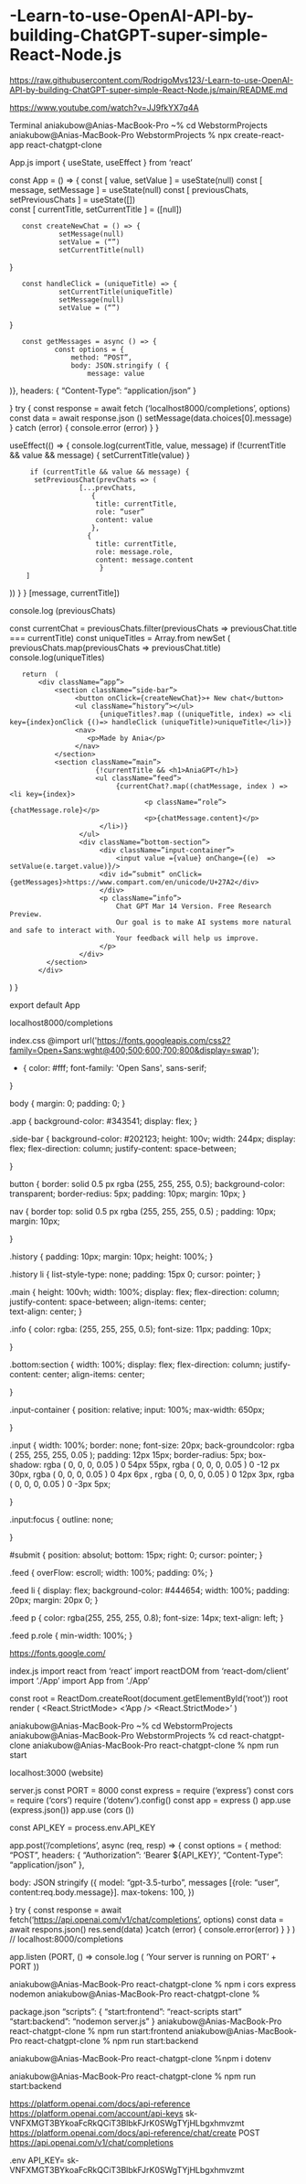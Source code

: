 # -Learn-to-use-OpenAI-API-by-building-ChatGPT-super-simple-React-Node.js

https://raw.githubusercontent.com/RodrigoMvs123/-Learn-to-use-OpenAI-API-by-building-ChatGPT-super-simple-React-Node.js/main/README.md

https://www.youtube.com/watch?v=JJ9fkYX7q4A

Terminal 
aniakubow@Anias-MacBook-Pro ~% cd WebstormProjects 
aniakubow@Anias-MacBook-Pro WebstormProjects % npx create-react-app react-chatgpt-clone 


App.js 
import { useState, useEffect } from ‘react’

const App = () => {
       const [ value, setValue ] = useState(null)
       const [ message, setMessage ] = useState(null) 
       const [ previousChats, setPreviousChats ] = useState([])       
       const [ currentTitle, setCurrentTitle ] = ([null]) 

       const createNewChat = () => {
                setMessage(null)
                setValue = (“”)
                setCurrentTitle(null)
}

       const handleClick = (uniqueTitle) => {
                setCurrentTitle(uniqueTitle)
                setMessage(null)
                setValue = (“”)
}

       const getMessages = async () => {
               const options = {
                   method: “POST”,
                   body: JSON.stringify ( {
                       message: value
)},
                   headers: {
                       “Content-Type”: “application/json”
}

}
               try {
                     const response = await fetch (‘localhost8000/completions’, options)  
                     const data = await response.json ()
                     setMessage(data.choices[0].message) 
} catch (error) {
               console.error (error)
     }
}

useEffect(() => {
          console.log(currentTitle, value, message)
          if (!currentTitle && value && message) {
                    setCurrentTitle(value)
}

         if (currentTitle && value && message) {
          setPreviousChat(prevChats => (
                     [...prevChats, 
                        {
                         title: currentTitle, 
                         role: “user”
                         content: value
                        }, 
                       { 
                         title: currentTitle,
                         role: message.role,
                         content: message.content
                          }
        ]
))
}
} [message, currentTitle])

console.log (previousChats)

const currentChat = previousChats.filter(previousChats => previousChat.title === currentTitle)
const uniqueTitles = Array.from newSet ( previousChats.map(previousChats => previousChat.title)
console.log(uniqueTitles)

       return  (
           <div className=”app”>
               <section className=”side-bar”>
                    <button onClick={createNewChat}>+ New chat</button>
                    <ul className=”history”></ul>
                          {uniqueTitles?.map ((uniqueTitle, index) => <li key={index}onClick {()=> handleClick (uniqueTitle)>uniqueTitle</li>)}
                    <nav>
                       <p>Made by Ania</p>
                    </nav>
               </section>
               <section className=”main”>
                         {!currentTitle && <h1>AniaGPT</h1>}
                         <ul className=”feed”>
                              {currentChat?.map((chatMessage, index ) => <li key={index}>
                                     <p className=”role”>{chatMessage.role}</p>
                                     <p>{chatMessage.content}</p>
                          </li>)}
                     </ul>
                     <div className=”bottom-section”>
                          <div className=”input-container”>
                              <input value ={value} onChange={(e)  => setValue(e.target.value)}/>
                          <div id=”submit” onClick={getMessages}>https://www.compart.com/en/unicode/U+27A2</div>
                          </div>
                          <p className=”info”>
                              Chat GPT Mar 14 Version. Free Research Preview.
                              Our goal is to make AI systems more natural and safe to interact with.
                              Your feedback will help us improve.  
                          </p>
                     </div>
             </section>
           </div>
 )
}

export default App

localhost8000/completions

index.css
@import url('https://fonts.googleapis.com/css2?family=Open+Sans:wght@400;500;600;700;800&display=swap');

* {
       color: #fff;
       font-family: 'Open Sans', sans-serif;

}

body {
       margin: 0;
       padding: 0;
}

.app {
       background-color: #343541;
       display: flex;
}

.side-bar {
        background-color: #202123;
        height: 100v;
        width: 244px;
        display: flex;
        flex-direction: column;
        justify-content: space-between;
 
}

button {
       border: solid 0.5 px rgba (255, 255, 255, 0.5);
       background-color: transparent;
       border-redius: 5px;
       padding: 10px;
       margin: 10px;
}

nav {
       border top: solid 0.5 px rgba (255, 255, 255, 0.5) ;
       padding: 10px;
       margin: 10px;

}

.history {
       padding: 10px;
       margin: 10px;
       height: 100%; 
}

.history li {
       list-style-type: none;
       padding: 15px 0;
       cursor: pointer; 
}

.main {
         height: 100vh;
         width: 100%;
         display: flex;
         flex-direction: column;
         justify-content: space-between;
         align-items: center;  
         text-align: center;
}

.info {
        color: rgba: (255, 255, 255, 0.5);
        font-size: 11px;
        padding: 10px;
            
}

.bottom:section {
        width: 100%;
        display: flex; 
        flex-direction: column;
        justify-content: center;
        align-items: center;
        
}

.input-container {
        position: relative;
        input: 100%;
        max-width: 650px;
        
}

.input {
        width: 100%;
        border: none;
        font-size: 20px;
        back-groundcolor: rgba ( 255, 255, 255, 0.05 );
        padding: 12px 15px;
         border-radius: 5px;
         box-shadow: rgba ( 0, 0, 0, 0.05 ) 0 54px 55px,
                     rgba ( 0, 0, 0, 0.05 ) 0 -12 px 30px,
                     rgba ( 0, 0, 0, 0.05 ) 0 4px 6px ,
                     rgba ( 0, 0, 0, 0.05 ) 0 12px 3px,
                     rgba ( 0, 0, 0, 0.05 ) 0 -3px 5px;

}

.input:focus {
          outline: none;
          
}

#submit {
          position: absolut;
          bottom: 15px; 
          right: 0;
          cursor: pointer;
} 

.feed {
         overFlow: escroll;
         width: 100%;
         padding: 0%;
}

.feed li {
         display: flex;
         background-color: #444654;
         width: 100%;
         padding: 20px;
         margin: 20px 0;
}

.feed p {
         color: rgba(255, 255, 255, 0.8);
         font-size: 14px;
         text-align: left;
}

.feed p.role {
         min-width: 100%;
}

https://fonts.google.com/

index.js 
import react from ‘react’
import reactDOM from ‘react-dom/client’
import ‘./App’
import App from ‘./App’

const root = ReactDom.createRoot(document.getElementById(‘root’))
root render (
       <React.StrictMode>
              <’App />
       <React.StrictMode>’
)

aniakubow@Anias-MacBook-Pro ~% cd WebstormProjects 
aniakubow@Anias-MacBook-Pro WebstormProjects % cd react-chatgpt-clone
aniakubow@Anias-MacBook-Pro react-chatgpt-clone % npm run start

localhost:3000 (website)






server.js
const PORT = 8000
const express = require (‘express’)
const cors = require (‘cors’)
require (‘dotenv’).config()
const app = express ()
app.use (express.json())
app.use (cors ())

const API_KEY = process.env.API_KEY

app.post(‘/completions’, async (req, resp) => {
      const options = {
           method: “POST”,
           headers: {
                “Authorization”: ‘Bearer ${API_KEY}’,
                 “Content-Type”: “application/json” 
},

body: JSON stringify ({
          model: “gpt-3.5-turbo”,
          messages [{role: “user”, content:req.body.message}].
          max-tokens: 100, 
})

}
      try {
          const response = await fetch(‘https://api.openai.com/v1/chat/completions’, options)
          const data = await respons.json()
          res.send(data)
}catch (error) {
           console.error(error)
}
} ) // localhost:8000/completions

app.listen (PORT, ()  => console.log ( ‘Your server is running on PORT’ + PORT ))



aniakubow@Anias-MacBook-Pro react-chatgpt-clone % npm i cors express nodemon
aniakubow@Anias-MacBook-Pro react-chatgpt-clone %

package.json
“scripts”: {
      “start:frontend”: “react-scripts start”
      “start:backend”: “nodemon server.js”
} 
aniakubow@Anias-MacBook-Pro react-chatgpt-clone % npm run start:frontend
aniakubow@Anias-MacBook-Pro react-chatgpt-clone % npm run start:backend

aniakubow@Anias-MacBook-Pro react-chatgpt-clone %npm i dotenv

aniakubow@Anias-MacBook-Pro react-chatgpt-clone % npm run start:backend

https://platform.openai.com/docs/api-reference
https://platform.openai.com/account/api-keys 
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
https://platform.openai.com/docs/api-reference/chat/create 
POST https://api.openai.com/v1/chat/completions 

.env 
API_KEY= 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


